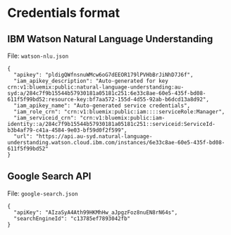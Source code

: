 # Credentials format

## IBM Watson Natural Language Understanding

File: `watson-nlu.json`
```
{
  "apikey": "pldigQWfnsnuWMcw6oG7dEEOR179lPVHbBrJiNhD7J6f",
  "iam_apikey_description": "Auto-generated for key crn:v1:bluemix:public:natural-language-understanding:au-syd:a/284c7f9b15544b57930181a05181c251:6e33c8ae-60e5-435f-bd08-611f5f99bd52:resource-key:bf7aa572-155d-4d55-92ab-b6dcd13a8d92",
  "iam_apikey_name": "Auto-generated service credentials",
  "iam_role_crn": "crn:v1:bluemix:public:iam::::serviceRole:Manager",
  "iam_serviceid_crn": "crn:v1:bluemix:public:iam-identity::a/284c7f9b15544b57930181a05181c251::serviceid:ServiceId-b3b4af79-c41a-4584-9e03-bf59d0f2f599",
  "url": "https://api.au-syd.natural-language-understanding.watson.cloud.ibm.com/instances/6e33c8ae-60e5-435f-bd08-611f5f99bd52"
}
```

## Google Search API

File: `google-search.json`
```
{
  "apiKey": "AIzaSyA4Ath99HKMhHw_aJpgzFoz8nuEN8rN64s",
  "searchEngineId": "c13785ef7893042fb"
}
```
